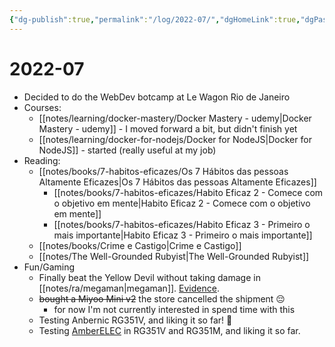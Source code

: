 ```yaml
---
{"dg-publish":true,"permalink":"/log/2022-07/","dgHomeLink":true,"dgPassFrontmatter":false}
---
```


# 2022-07

- Decided to do the WebDev botcamp at Le Wagon Rio de Janeiro
- Courses:
    - [[notes/learning/docker-mastery/Docker Mastery - udemy|Docker Mastery - udemy]] - I moved forward a bit, but didn't finish yet
    - [[notes/learning/docker-for-nodejs/Docker for NodeJS|Docker for NodeJS]] - started (really useful at my job)
- Reading:
    - [[notes/books/7-habitos-eficazes/Os 7 Hábitos das pessoas Altamente Eficazes|Os 7 Hábitos das pessoas Altamente Eficazes]]
        - [[notes/books/7-habitos-eficazes/Habito Eficaz 2 - Comece com o objetivo em mente|Habito Eficaz 2 - Comece com o objetivo em mente]]
        - [[notes/books/7-habitos-eficazes/Habito Eficaz 3 - Primeiro o mais importante|Habito Eficaz 3 - Primeiro o mais importante]]
    - [[notes/books/Crime e Castigo|Crime e Castigo]]
    - [[notes/The Well-Grounded Rubyist|The Well-Grounded Rubyist]]
- Fun/Gaming 
    - Finally beat the Yellow Devil without taking damage in [[notes/ra/megaman|megaman]]. [Evidence](https://retroachievements.org/achievement/3478).
    - ~~bought a Miyoo Mini v2~~ the store cancelled the shipment 😔
        - for now I'm not currently interested in spend time with this
    - Testing Anbernic RG351V, and liking it so far! 🤩
    - Testing [AmberELEC](https://amberelec.org/) in RG351V and RG351M, and liking it so far.

